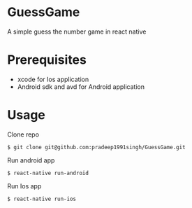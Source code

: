 # GuessGame
A simple guess the number game in react native

# Prerequisites
- xcode for Ios application
- Android sdk and avd for Android application

# Usage

Clone repo
```
$ git clone git@github.com:pradeep1991singh/GuessGame.git
```

Run android app
```
$ react-native run-android
```

Run Ios app
```
$ react-native run-ios
```
